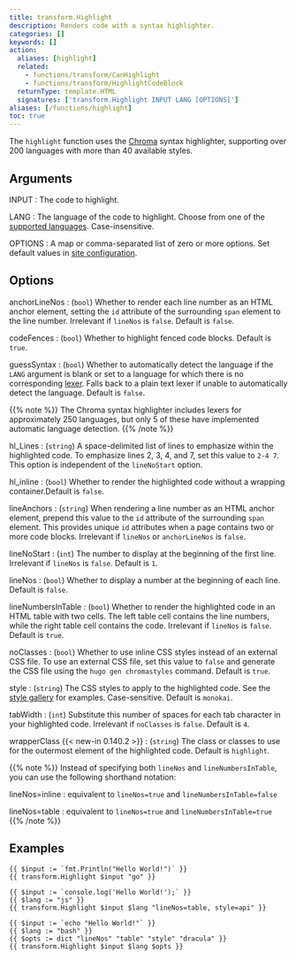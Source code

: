 ```yaml
---
title: transform.Highlight
description: Renders code with a syntax highlighter.
categories: []
keywords: []
action:
  aliases: [highlight]
  related:
    - functions/transform/CanHighlight
    - functions/transform/HighlightCodeBlock
  returnType: template.HTML
  signatures: ['transform.Highlight INPUT LANG [OPTIONS]']
aliases: [/functions/highlight]
toc: true
---
```


The `highlight` function uses the [Chroma] syntax highlighter, supporting over 200 languages with more than 40 available styles.

## Arguments

INPUT
: The code to highlight.

LANG
: The language of the code to highlight. Choose from one of the [supported languages]. Case-insensitive.

OPTIONS
: A map or comma-separated list of zero or more options. Set default values in [site configuration].

## Options

anchorLineNos
: (`bool`) Whether to render each line number as an HTML anchor element, setting the `id` attribute of the surrounding `span` element to the line number. Irrelevant if `lineNos` is `false`. Default is `false`.

codeFences
: (`bool`) Whether to highlight fenced code blocks. Default is `true`.

guessSyntax
: (`bool`) Whether to automatically detect the language if the `LANG` argument is blank or set to a language for which there is no corresponding [lexer]. Falls back to a plain text lexer if unable to automatically detect the language. Default is `false`.

[lexer]: /getting-started/glossary/#lexer

{{% note %}}
The Chroma syntax highlighter includes lexers for approximately 250 languages, but only 5 of these have implemented automatic language detection.
{{% /note %}}

hl_Lines
: (`string`) A space-delimited list of lines to emphasize within the highlighted code. To emphasize lines 2, 3, 4, and 7, set this value to `2-4 7`. This option is independent of the `lineNoStart` option.

hl_inline
: (`bool`) Whether to render the highlighted code without a wrapping container.Default is `false`.

lineAnchors
: (`string`) When rendering a line number as an HTML anchor element, prepend this value to the `id` attribute of the surrounding `span` element. This provides unique `id` attributes when a page contains two or more code blocks. Irrelevant if `lineNos` or `anchorLineNos` is `false`.

lineNoStart
: (`int`) The number to display at the beginning of the first line. Irrelevant if `lineNos` is `false`. Default is `1`.

lineNos
: (`bool`) Whether to display a number at the beginning of each line. Default is `false`.

lineNumbersInTable
: (`bool`) Whether to render the highlighted code in an HTML table with two cells. The left table cell contains the line numbers, while the right table cell contains the code. Irrelevant if `lineNos` is `false`. Default is `true`.

noClasses
: (`bool`) Whether to use inline CSS styles instead of an external CSS file. To use an external CSS file, set this value to `false` and generate the CSS file using the `hugo gen chromastyles` command. Default is `true`.

style
: (`string`) The CSS styles to apply to the highlighted code. See the [style gallery] for examples. Case-sensitive. Default is `monokai`.

tabWidth
: (`int`) Substitute this number of spaces for each tab character in your highlighted code. Irrelevant if `noClasses` is `false`. Default is `4`.

wrapperClass
{{< new-in 0.140.2 >}}
: (`string`) The class or classes to use for the outermost element of the highlighted code. Default is `highlight`.

{{% note %}}
Instead of specifying both `lineNos` and `lineNumbersInTable`, you can use the following shorthand notation:

lineNos=inline
: equivalent to `lineNos=true` and `lineNumbersInTable=false`

lineNos=table
: equivalent to `lineNos=true` and `lineNumbersInTable=true`
{{% /note %}}

## Examples

```go-html-template
{{ $input := `fmt.Println("Hello World!")` }}
{{ transform.Highlight $input "go" }}

{{ $input := `console.log('Hello World!');` }}
{{ $lang := "js" }}
{{ transform.Highlight $input $lang "lineNos=table, style=api" }}

{{ $input := `echo "Hello World!"` }}
{{ $lang := "bash" }}
{{ $opts := dict "lineNos" "table" "style" "dracula" }}
{{ transform.Highlight $input $lang $opts }}
```

[Chroma]: https://github.com/alecthomas/chroma
[site configuration]: /getting-started/configuration-markup#highlight
[style gallery]: https://xyproto.github.io/splash/docs/
[supported languages]: /content-management/syntax-highlighting#list-of-chroma-highlighting-languages
